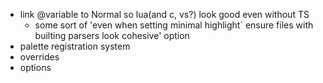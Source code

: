 - link @variable to Normal so lua(and c, vs?) look good even without TS
	- some sort of 'even when setting minimal highlight` ensure files
	  with builting parsers look cohesive' option
- palette registration system
- overrides
- options


